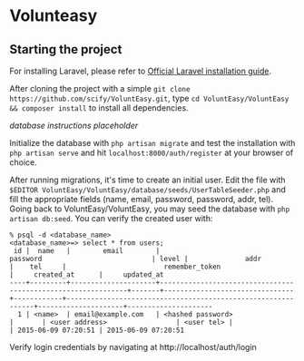 # Volunteasy

## Starting the project

For installing Laravel, please refer to [Official Laravel installation guide](http://laravel.com/docs/5.0).

After cloning the project with a simple `git clone https://github.com/scify/VoluntEasy.git`, type `cd VoluntEasy/VoluntEasy && composer install` to install all dependencies.

*database instructions placeholder*

Initialize the database with `php artisan migrate` and test the installation with `php artisan serve` and hit `localhost:8000/auth/register` at your browser of choice.

After running migrations, it's time to create an initial user. Edit the file with `$EDITOR VoluntEasy/VoluntEasy/database/seeds/UserTableSeeder.php` and fill the appropriate fields (name, email, password, password, addr, tel). Going back to VoluntEasy/VoluntEasy, you may seed the database with `php artisan db:seed`. You can verify the created user with:

```
% psql -d <database_name>
<database_name>=> select * from users;
 id |  name   |        email        |                           password                           | level |              addr              |    tel     |                        remember_token                        |     created_at      |     updated_at
----+---------+---------------------+--------------------------------------------------------------+-------+--------------------------------+------------+--------------------------------------------------------------+---------------------+---------------------
  1 | <name>  | email@example.com   | <hashed password>                                            |       | <user address>                 | <user tel> |                                                              | 2015-06-09 07:20:51 | 2015-06-09 07:20:51
```

Verify login credentials by navigating at http://localhost/auth/login
